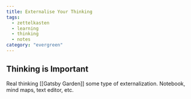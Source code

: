 ```yaml
---
title: Externalise Your Thinking
tags:
  - zettelkasten
  - learning
  - thinking
  - notes
category: "evergreen"
---
```


## Thinking is Important

Real thinking [[Gatsby Garden]] some type of externalization. Notebook, mind maps, text editor, etc.
